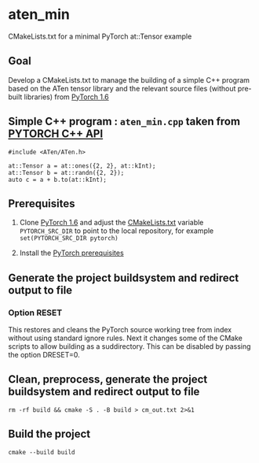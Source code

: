 # aten_min
CMakeLists.txt for a minimal PyTorch at::Tensor example

## Goal

Develop a CMakeLists.txt to manage the building of a simple C++ program based on the ATen tensor library and the relevant source files (without pre-built libraries) from [PyTorch 1.6](https://github.com/pytorch/pytorch/tree/1.6)

## Simple C++ program : `aten_min.cpp` taken from [PYTORCH C++ API](https://pytorch.org/cppdocs/)

    #include <ATen/ATen.h>

    at::Tensor a = at::ones({2, 2}, at::kInt);
    at::Tensor b = at::randn({2, 2});
    auto c = a + b.to(at::kInt);

## Prerequisites

1. Clone [PyTorch 1.6](https://github.com/pytorch/pytorch/tree/1.6) and adjust the [CMakeLists.txt](CMakeLists.txt) variable `PYTORCH_SRC_DIR` to point to the local repository, for example `set(PYTORCH_SRC_DIR pytorch)`

2. Install the [PyTorch prerequisites](https://github.com/pytorch/pytorch/tree/1.6#from-source)

## Generate the project buildsystem and redirect output to file
### Option RESET

This restores and cleans the PyTorch source working tree from index without using standard ignore rules. Next it changes some of the CMake scripts to allow building as a suddirectory. This can be disabled by passing the option DRESET=0.

## Clean, preprocess, generate the project buildsystem and redirect output to file

    rm -rf build && cmake -S . -B build > cm_out.txt 2>&1

## Build the project

    cmake --build build
